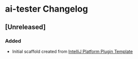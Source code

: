 <!-- Keep a Changelog guide -> https://keepachangelog.com -->

# ai-tester Changelog

## [Unreleased]
### Added
- Initial scaffold created from [IntelliJ Platform Plugin Template](https://github.com/JetBrains/intellij-platform-plugin-template)
